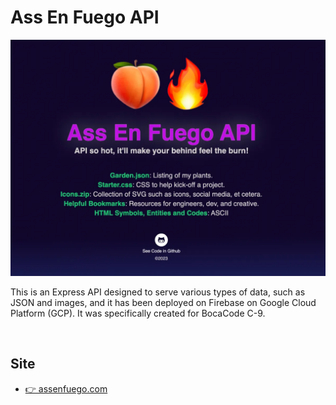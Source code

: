 # Ass En Fuego API
[![Screen Shot](/public/images/meta/readme.webp)](https://assenfuego.com/)

This is an Express API designed to serve various types of data, such as JSON and images, and it has been deployed on Firebase on Google Cloud Platform (GCP). It was specifically created for BocaCode C-9.

<br>

## Site
* [👉 assenfuego.com](https://assenfuego.com/)

